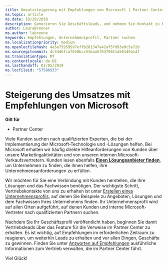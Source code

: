 ```yaml
---
title: Umsatzsteigerung mit Empfehlungen von Microsoft | Partner Center
ms.topic: article
ms.date: 10/29/2018
description: Generieren Sie Geschäftsleads, und nehmen Sie Kontakt zu Kunden auf, die Unterstützung bei der Implementierung von Microsoft-Produkten und -Lösungen benötigen.
author: LauraBrenner
ms.author: labrenne
keywords: Empfehlungen, Unternehmensprofil, Partner suchen
ms.localizationpriority: medium
ms.openlocfilehash: 4a5e75959597effb281347a42af5fd93a9c5e72d
ms.sourcegitcommit: 4c34d6fcaf020bcc53eaa5f0379011a56149a14f
ms.translationtype: MT
ms.contentlocale: de-DE
ms.lasthandoff: 03/05/2019
ms.locfileid: "57586933"
---
```

<!-- FWLink:  https://go.microsoft.com/fwlink/?linkid=849775 (top of page) -->

# <a name="grow-your-business-with-referrals-from-microsoft"></a>Steigerung des Umsatzes mit Empfehlungen von Microsoft

**Gilt für**

-  Partner Center

Viele Kunden suchen nach qualifizierten Experten, die bei der Implementierung der Microsoft-Technologie und -Lösungen helfen. Bei Microsoft erhalten wir häufig direkte Hilfeanforderungen von Kunden über unsere Marketingaktivitäten und von unseren internen Microsoft-Verkaufsvertretern. Kunden lesen ebenfalls [**Einen Lösungsanbieter finden**](https://www.microsoft.com/solution-providers/search), um Unternehmen zu finden, die ihnen helfen, ihre Unternehmensanforderungen zu erfüllen. 

Wir möchten für Sie eine Verbindung mit Kunden herstellen, die Ihre Lösungen und das Fachwissen benötigen. Der wichtigste Schritt, Vertriebskontakte von uns zu erhalten ist unter [Erstellen eines Unternehmensprofils](create-a-marketing-profile.md), auf denen Sie Beispiele zu Angeboten, Lösungen und dem Fachwissen Ihres Unternehmens finden. Ihr Unternehmensprofil wird auf allen Orten aufgeführt, auf denen Kunden und interne Microsoft-Vertreter nach qualifizierten Partnern suchen. 

 Nachdem Sie Ihr Geschäftsprofil veröffentlicht haben, beginnen Sie damit Vertriebsleads über das Feature für die Verweise im Partner Center zu erhalten. Es ist wichtig, auf Empfehlungen im erforderlichen Zeitraum zu reagieren, um weiterhin Leads zu erhalten und vor allen Dingen, Geschäfte zu gewinnen. Finden Sie unter [Antworten auf Empfehlungen](responding-to-referrals.md) ausführliche Informationen zum Vertrieb verwalten, die im Partner Center führt.  

Viel Glück!

<!-- 
*  [Analyze your business profile](analyze-your-marketing-profile.md) Regularly review and optimize your business profile to make sure you’re getting in front of your target customers.
-->
